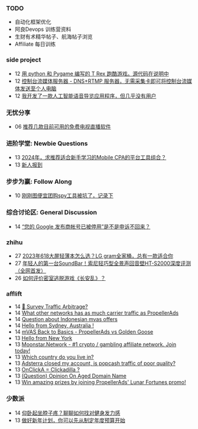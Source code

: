 ### TODO
-  自动化框架优化
-  阿良Devops 训练营资料
-  生财有术精华帖子、航海帖子浏览
-  Affiliate 每日训练

### side project
<!-- sideproject:START -->
-  12 [用 python 和 Pygame 编写的 T Rex 跑酷游戏。源代码在说明中](https://www.youtube.com/watch?v=pZySIXSelCA)
-  12 [控制台流媒体服务器 - DNS+RTMP 服务器，无需采集卡即可将控制台流媒体发送至个人电脑](https://github.com/Aioros/console-streaming-server)
-  12 [我开发了一款人工智能语音导览应用程序，但几乎没有用户](https://www.reddit.com/r/SideProject/comments/18gpp0e/ive_built_an_ai_audio_tour_app_but_have_almost_no/)<!-- sideproject:END -->


### 无忧分享
<!-- ruyo:START -->
-  06 [推荐几款目前可用的免费电视直播软件](https://51.ruyo.net/18608.html)<!-- ruyo:END -->

### 进阶学堂: Newbie Questions
<!-- advertcn1:START -->
-  13 [2024年，求推荐适合新手学习的Mobile CPA的平台工具组合？](https://www.advertcn.com/thread-113978-1-1.html)
-  13 [新人报到](https://www.advertcn.com/thread-113977-1-1.html)<!-- advertcn1:END -->

### 步步为赢: Follow Along
<!-- advertcn2:START -->
-  10 [刚刚图便宜团购spy工具被坑了，记录下](https://www.advertcn.com/thread-113954-1-1.html)<!-- advertcn2:END -->

### 综合讨论区: General Discussion
<!-- advertcn3:START -->
-  14 [“您的 Google 发布商帐号已被停用”是不是申诉不回来？](https://www.advertcn.com/thread-113981-1-1.html)<!-- advertcn3:END -->


### zhihu
<!-- zhihu:START -->
-  27 [2023年618大屏轻薄本怎么选？LG gram全家桶，总有一款适合你](http://zhuanlan.zhihu.com/p/632641888?utm_campaign=rss&utm_medium=rss&utm_source=rss&utm_content=title)
-  27 [年轻人的第一台SoundBar！索尼轻巧型全景声回音壁HT-S2000深度评测（全网首发）](http://zhuanlan.zhihu.com/p/630990296?utm_campaign=rss&utm_medium=rss&utm_source=rss&utm_content=title)
-  26 [如何评价密室逃脱游戏《长安乱》？](http://www.zhihu.com/question/563950552/answer/3045961312?utm_campaign=rss&utm_medium=rss&utm_source=rss&utm_content=title)<!-- zhihu:END -->

### afflift
<!-- afflift:START -->
-  14 [🚦 Survey Traffic Arbitrage?](https://afflift.com/f/threads/%F0%9F%9A%A6-survey-traffic-arbitrage.12508/)
-  14 [What other networks has as much carrier traffic as PropellerAds](https://afflift.com/f/threads/what-other-networks-has-as-much-carrier-traffic-as-propellerads.12633/)
-  14 [Question about Indonesian mvas offers](https://afflift.com/f/threads/question-about-indonesian-mvas-offers.12636/)
-  14 [Hello from Sydney, Australia !](https://afflift.com/f/threads/hello-from-sydney-australia.12568/)
-  14 [mVAS Back to Basics - PropellerAds vs Golden Goose](https://afflift.com/f/threads/mvas-back-to-basics-propellerads-vs-golden-goose.12558/)
-  13 [Hello from New York](https://afflift.com/f/threads/hello-from-new-york.12537/)
-  13 [Moonstar.Network -  #1 crypto / gambling affiliate network. Join today!](https://afflift.com/f/threads/moonstar-network-1-crypto-gambling-affiliate-network-join-today.12635/)
-  13 [Which country do you live in?](https://afflift.com/f/threads/which-country-do-you-live-in.65/)
-  13 [Adsterra closed my account, is popcash traffic of poor quality?](https://afflift.com/f/threads/adsterra-closed-my-account-is-popcash-traffic-of-poor-quality.12630/)
-  13 [OnClickA = Clickadilla ?](https://afflift.com/f/threads/onclicka-clickadilla.12408/)
-  13 [&lpar;Question&rpar; Opinion On Aged Domain Name](https://afflift.com/f/threads/question-opinion-on-aged-domain-name.12634/)
-  13 [Win amazing prizes by joining PropellerAds&#39; Lunar Fortunes promo!](https://afflift.com/f/threads/win-amazing-prizes-by-joining-propellerads-lunar-fortunes-promo.12629/)<!-- afflift:END -->

### 少数派
<!-- sspai:START -->
-  14 [仰卧起坐脖子疼？聊聊如何找对健身发力感](https://sspai.com/post/86361)
-  13 [做好新年计划，你可以先从制定年度预算开始](https://sspai.com/post/86327)<!-- sspai:END -->
